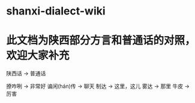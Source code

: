 # shanxi-dialect-wiki
# 此文档为陕西部分方言和普通话的对照，欢迎大家补充

陕西话 -> 普通话

撩咋咧 -> 非常好
谝闲(hán)传 -> 聊天
制达 -> 这里，这儿
雾达 -> 那里
牛皮 -> 厉害